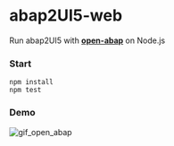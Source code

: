 # abap2UI5-web

Run abap2UI5 with [**open-abap**](https://github.com/open-abap) on Node.js

### Start
```
npm install
npm test
```

### Demo
![gif_open_abap](https://github.com/abap2UI5/abap2UI5-web/assets/102328295/7d0fa7e5-2c5b-46c4-b2e8-0ffd70350370)
